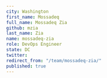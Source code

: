 ```yaml
---
city: Washington
first_name: Mossadeq
full_name: Mossadeq Zia
github: mzia
last_name: Zia
name: mossadeq-zia
role: DevOps Engineer
state: DC
twitter: 
redirect_from: "/team/mossadeq-zia/"
published: true
---
```


